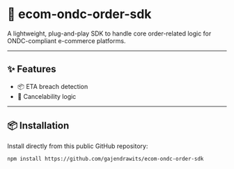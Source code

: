 # 🛒 ecom-ondc-order-sdk

A lightweight, plug-and-play SDK to handle core order-related logic for ONDC-compliant e-commerce platforms.

---

## ✨ Features

- 📦 ETA breach detection
- 🔁 Cancelability logic

---

## 📦 Installation

Install directly from this public GitHub repository:

```bash
npm install https://github.com/gajendrawits/ecom-ondc-order-sdk
```
